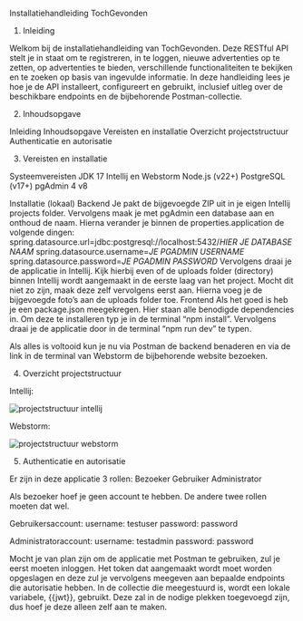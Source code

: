 Installatiehandleiding TochGevonden

1. Inleiding

Welkom bij de installatiehandleiding van TochGevonden. Deze RESTful API stelt je in staat om te registreren, in te loggen, nieuwe advertenties op te zetten, op advertenties te bieden, verschillende functionaliteiten te bekijken en te zoeken op basis van ingevulde informatie.
In deze handleiding lees je hoe je de API installeert, configureert en gebruikt, inclusief uitleg over de beschikbare endpoints en de bijbehorende Postman-collectie.

2. Inhoudsopgave

Inleiding
Inhoudsopgave
Vereisten en installatie
Overzicht projectstructuur
Authenticatie en autorisatie

3. Vereisten en installatie

Systeemvereisten
JDK 17
Intellij en Webstorm
Node.js (v22+)
PostgreSQL (v17+)
pgAdmin 4 v8

Installatie (lokaal)
Backend
Je pakt de bijgevoegde ZIP uit in je eigen Intellij projects folder.
Vervolgens maak je met pgAdmin een database aan en onthoud de naam.
Hierna verander je binnen de properties.application de volgende dingen:
spring.datasource.url=jdbc:postgresql://localhost:5432/*HIER JE DATABASE NAAM*
spring.datasource.username=*JE PGADMIN USERNAME*
spring.datasource.password=*JE PGADMIN PASSWORD*
Vervolgens draai je de applicatie in Intellij. Kijk hierbij even of de uploads folder (directory) binnen Intellij wordt aangemaakt in de eerste laag van het project.
Mocht dit niet zo zijn, maak deze zelf vervolgens eerst aan.
Hierna voeg je de bijgevoegde foto’s aan de uploads folder toe.
Frontend
Als het goed is heb je een package.json meegekregen. Hier staan alle benodigde dependencies in. Om deze te installeren typ je in de terminal “npm install”.
Vervolgens draai je de applicatie door in de terminal “npm run dev” te typen.

Als alles is voltooid kun je nu via Postman de backend benaderen en via de link in de terminal van Webstorm de bijbehorende website bezoeken.

4. Overzicht projectstructuur
   
Intellij:

![projectstructuur intellij](https://github.com/user-attachments/assets/51625aa7-69fb-48eb-b516-90967c722760)



Webstorm:

![projectstructuur webstorm](https://github.com/user-attachments/assets/22b695ee-2e1e-407f-97f6-713fd44f365d)



5. Authenticatie en autorisatie

Er zijn in deze applicatie 3 rollen:
Bezoeker
Gebruiker
Administrator

Als bezoeker hoef je geen account te hebben. De andere twee rollen moeten dat wel. 

Gebruikersaccount:
username: testuser
password: password

Administratoraccount:
username: testadmin
password: password


Mocht je van plan zijn om de applicatie met Postman te gebruiken, zul je eerst moeten inloggen. Het token dat aangemaakt wordt moet worden opgeslagen en deze zul je vervolgens meegeven aan bepaalde endpoints die autorisatie hebben.
In de collectie die meegestuurd is, wordt een lokale variabele, {{jwt}}, gebruikt. Deze zal in de nodige plekken toegevoegd zijn, dus hoef je deze alleen zelf aan te maken.
